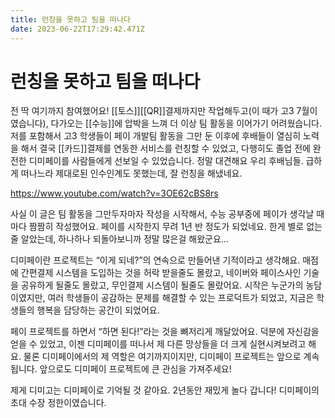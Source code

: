 ```yaml
---
title: 런칭을 못하고 팀을 떠나다
date: 2023-06-22T17:29:42.471Z
---
```


# 런칭을 못하고 팀을 떠나다

전 딱 여기까지 참여했어요! [[토스]][[QR]]결제까지만 작업해두고(이 때가 고3 7월이였습니다), 다가오는 [[수능]]에 압박을 느껴 더 이상 팀 활동을 이어가기 어려웠습니다. 저를 포함해서 고3 학생들이 페이 개발팀 활동을 그만 둔 이후에 후배들이 열심히 노력을 해서 결국 [[카드]]결제를 연동한 서비스를 런칭할 수 있었고, 다행히도 졸업 전에 완전한 디미페이를 사람들에게 선보일 수 있었습니다. 정말 대견해요 우리 후배님들. 급하게 떠나느라 제대로된 인수인계도 못했는데, 잘 런칭을 해냈네요.

https://www.youtube.com/watch?v=3OE62cBS8rs

사실 이 글은 팀 활동을 그만두자마자 작성을 시작해서, 수능 공부중에 페이가 생각날 때 마다 짬짬히 작성했어요. 페이를 시작한지 무려 1년 반 정도가 되었네요. 한게 별로 없는줄 알았는데, 하나하나 되돌아보니까 정말 많은걸 해왔군요…

디미페이란 프로젝트는 “이게 되네?”의 연속으로 만들어낸 기적이라고 생각해요. 매점에 간편결제 시스템을 도입하는 것을 허락 받을줄도 몰랐고, 네이버와 페이스사인 기술을 공유하게 될줄도 몰랐고, 무인결제 시스템이 될줄도 몰랐어요. 시작은 누군가의 농담이였지만, 여러 학생들이 공감하는 문제를 해결할 수 있는 프로덕트가 되었고, 지금은 학생들의 행복을 담당하는 공간이 되었어요.

페이 프로젝트를 하면서 “하면 된다!”라는 것을 뼈저리게 깨달았어요. 덕분에 자신감을 얻을 수 있었고, 이젠 디미페이를 떠나서 제 다른 망상들을 더 크게 실현시켜보려고 해요. 물론 디미페이에서의 제 역할은 여기까지이지만, 디미페이 프로젝트는 앞으로 계속됩니다. 앞으로도 디미페이 프로젝트에 큰 관심을 가져주세요!

제게 디미고는 디미페이로 기억될 것 같아요. 2년동안 재밌게 놀다 갑니다! 디미페이의 초대 수장 정한이였습니다.
